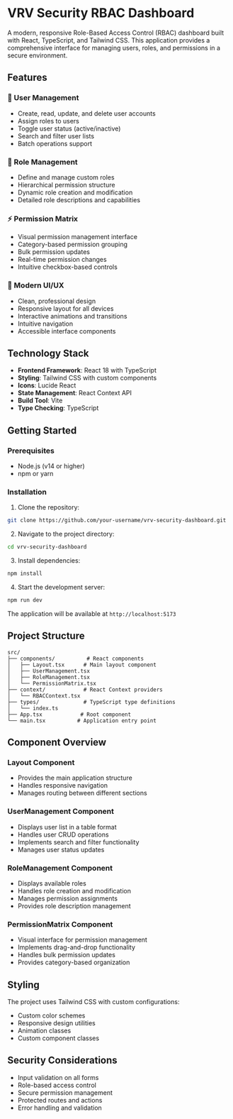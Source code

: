 # VRV Security RBAC Dashboard

A modern, responsive Role-Based Access Control (RBAC) dashboard built with React, TypeScript, and Tailwind CSS. This application provides a comprehensive interface for managing users, roles, and permissions in a secure environment.

## Features

### 🔐 User Management
- Create, read, update, and delete user accounts
- Assign roles to users
- Toggle user status (active/inactive)
- Search and filter user lists
- Batch operations support

### 👥 Role Management
- Define and manage custom roles
- Hierarchical permission structure
- Dynamic role creation and modification
- Detailed role descriptions and capabilities

### ⚡ Permission Matrix
- Visual permission management interface
- Category-based permission grouping
- Bulk permission updates
- Real-time permission changes
- Intuitive checkbox-based controls

### 🎨 Modern UI/UX
- Clean, professional design
- Responsive layout for all devices
- Interactive animations and transitions
- Intuitive navigation
- Accessible interface components

## Technology Stack

- **Frontend Framework**: React 18 with TypeScript
- **Styling**: Tailwind CSS with custom components
- **Icons**: Lucide React
- **State Management**: React Context API
- **Build Tool**: Vite
- **Type Checking**: TypeScript

## Getting Started

### Prerequisites

- Node.js (v14 or higher)
- npm or yarn

### Installation

1. Clone the repository:
```bash
git clone https://github.com/your-username/vrv-security-dashboard.git
```

2. Navigate to the project directory:
```bash
cd vrv-security-dashboard
```

3. Install dependencies:
```bash
npm install
```

4. Start the development server:
```bash
npm run dev
```

The application will be available at `http://localhost:5173`

## Project Structure

```
src/
├── components/          # React components
│   ├── Layout.tsx      # Main layout component
│   ├── UserManagement.tsx
│   ├── RoleManagement.tsx
│   └── PermissionMatrix.tsx
├── context/            # React Context providers
│   └── RBACContext.tsx
├── types/              # TypeScript type definitions
│   └── index.ts
├── App.tsx            # Root component
└── main.tsx          # Application entry point
```

## Component Overview

### Layout Component
- Provides the main application structure
- Handles responsive navigation
- Manages routing between different sections

### UserManagement Component
- Displays user list in a table format
- Handles user CRUD operations
- Implements search and filter functionality
- Manages user status updates

### RoleManagement Component
- Displays available roles
- Handles role creation and modification
- Manages permission assignments
- Provides role description management

### PermissionMatrix Component
- Visual interface for permission management
- Implements drag-and-drop functionality
- Handles bulk permission updates
- Provides category-based organization

## Styling

The project uses Tailwind CSS with custom configurations:

- Custom color schemes
- Responsive design utilities
- Animation classes
- Custom component classes



## Security Considerations

- Input validation on all forms
- Role-based access control
- Secure permission management
- Protected routes and actions
- Error handling and validation



